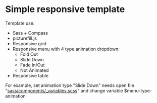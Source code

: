 # Simple responsive template
Template use:
<ul>
  <li>Sass + Compass</li>
  <li>picturefill.js</li>
  <li>Responsive grid</li>
  <li>Responsive menu with 4 type animation dropdown:
		<ul>
			<li>Fold Out</li>
			<li>Slide Down</li>
			<li>Fade In/Out</li>
			<li>Not Animated</li>
		</ul>
  </li>
  <li>Responsive table</li>
</ul>

For example, set animation type "Slide Down" needs open file "<a href="https://github.com/zualex32/frontend-templates/blob/master/response/sass/components/_variables.scss" >sass/components/_variables.scss</a>" and change variable $menu-type-animation

